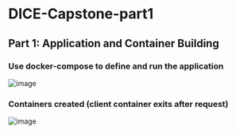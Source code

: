 # DICE-Capstone-part1
## Part 1: Application and Container Building

### Use docker-compose to define and run the application

![image](https://github.com/AdeelAhmedIqbal/DICE-Capstone-part1/assets/62285793/a35aec4a-3b32-46eb-852d-42e8a46706e2)

### Containers created (client container exits after request)

![image](https://github.com/AdeelAhmedIqbal/DICE-Capstone-part1/assets/62285793/3b6e003e-a807-429b-98a5-95b8fc481127)


